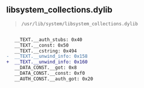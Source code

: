 ## libsystem_collections.dylib

> `/usr/lib/system/libsystem_collections.dylib`

```diff

   __TEXT.__auth_stubs: 0x40
   __TEXT.__const: 0x50
   __TEXT.__cstring: 0x494
-  __TEXT.__unwind_info: 0x158
+  __TEXT.__unwind_info: 0x160
   __DATA_CONST.__got: 0x8
   __DATA_CONST.__const: 0xf0
   __AUTH_CONST.__auth_got: 0x20

```
